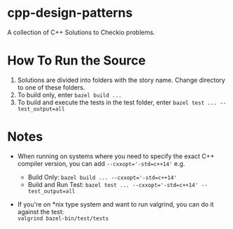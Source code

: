 # cpp-design-patterns
A collection of C++ Solutions to Checkio problems.


# How To Run the Source
1. Solutions are divided into folders with the story name. Change directory to one of these folders.
2. To build only, enter `bazel build ...`
3. To build and execute the tests in the test folder, enter `bazel test ... --test_output=all`


# Notes
* When running on systems where you need to specify the exact C++ compiler version, you can add `--cxxopt='-std=c++14'`
e.g.<br/>
    * Build Only: `bazel build ... --cxxopt='-std=c++14'`
    * Build and Run Test: `bazel test ... --cxxopt='-std=c++14' --test_output=all`

* If you're on *nix type system and want to run valgrind, you can do it against the test:<br/>
`valgrind bazel-bin/test/tests`
